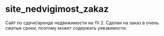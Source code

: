 # site_nedvigimost_zakaz
Сайт по сдаче/аренде недвижимости на Yii 2. Сделан на заказ в очень сжатые сроки, поэтому может содержать уявзвимости.
